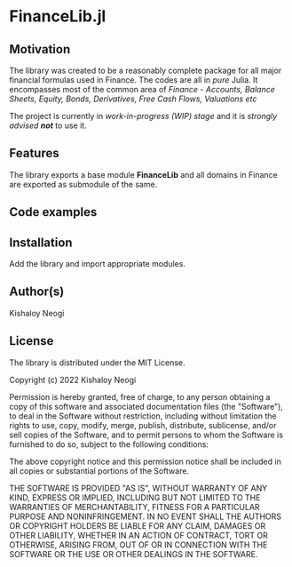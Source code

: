 # FinanceLib.jl

## Motivation
The library was created to be a reasonably complete package for all major financial formulas used in Finance. The codes are all in *pure* Julia. It encompasses most of the common area of *Finance* - *Accounts, Balance Sheets, Equity, Bonds, Derivatives, Free Cash Flows, Valuations etc*

The project is currently in *work-in-progress (WIP) stage* and it is *strongly advised **not*** to use it.  

## Features
The library exports a base module **FinanceLib** and all domains in Finance are exported as submodule of the same. 

## Code examples


## Installation
Add the library and import appropriate modules. 

## Author(s)
Kishaloy Neogi

## License
The library is distributed under the MIT License.

Copyright (c) 2022 Kishaloy Neogi

Permission is hereby granted, free of charge, to any person obtaining a copy
of this software and associated documentation files (the "Software"), to deal
in the Software without restriction, including without limitation the rights
to use, copy, modify, merge, publish, distribute, sublicense, and/or sell
copies of the Software, and to permit persons to whom the Software is
furnished to do so, subject to the following conditions:

The above copyright notice and this permission notice shall be included in all
copies or substantial portions of the Software.

THE SOFTWARE IS PROVIDED "AS IS", WITHOUT WARRANTY OF ANY KIND, EXPRESS OR
IMPLIED, INCLUDING BUT NOT LIMITED TO THE WARRANTIES OF MERCHANTABILITY,
FITNESS FOR A PARTICULAR PURPOSE AND NONINFRINGEMENT. IN NO EVENT SHALL THE
AUTHORS OR COPYRIGHT HOLDERS BE LIABLE FOR ANY CLAIM, DAMAGES OR OTHER
LIABILITY, WHETHER IN AN ACTION OF CONTRACT, TORT OR OTHERWISE, ARISING FROM,
OUT OF OR IN CONNECTION WITH THE SOFTWARE OR THE USE OR OTHER DEALINGS IN THE
SOFTWARE.

